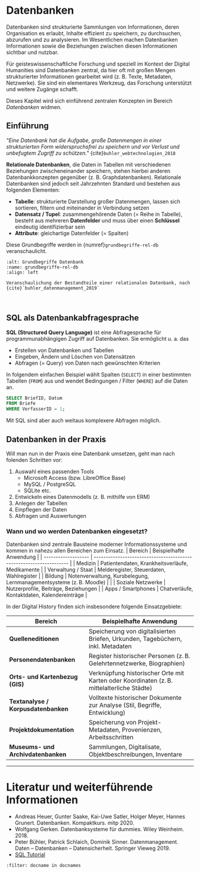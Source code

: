 # Datenbanken
 
Datenbanken sind strukturierte Sammlungen von Informationen, deren Organisation es erlaubt, Inhalte effizient zu speichern, zu durchsuchen, abzurufen und zu analysieren. Im Wesentlichen machen Datenbanken Informationen sowie die Beziehungen zwischen diesen Informationen sichtbar und nutzbar. 

Für geisteswissenschaftliche Forschung und speziell im Kontext der Digital Humanities sind Datenbanken zentral, da hier oft mit großen Mengen strukturierter Informationen gearbeitet wird (z. B. Texte, Metadaten, Netzwerke). Sie sind ein elementares Werkzeug, das Forschung unterstützt und weitere Zugänge schafft.

Dieses Kapitel wird sich einführend zentralen Konzepten im Bereich *Datenbanken* widmen.

## Einführung

*"Eine Datenbank hat die Aufgabe, große Datenmengen in einer strukturierten Form widerspruchsfrei zu speichern und vor Verlust und unbefugtem Zugriff zu schützen."* {cite}`buhler_webtechnologien_2018`


**Relationale Datenbanken**, die Daten in Tabellen mit verschiedenen Beziehungen zwischeneinander speichern, stehen hierbei anderen Datenbankkonzepten gegenüber (z. B. Graphdatenbanken). Relationale Datenbanken sind jedoch seit Jahrzehnten Standard und bestehen aus folgenden Elementen:
- **Tabelle**: strukturierte Darstellung großer Datenmengen, lassen sich sortieren, filtern und miteinander in Verbindung setzen
- **Datensatz / Tupel**: zusammengehörende Daten (= Reihe in Tabelle), besteht aus mehreren **Datenfelder** und muss über einen **Schlüssel** eindeutig identifizierbar sein
- **Attribute**: gleichartige Datenfelder (= Spalten)

Diese Grundbegriffe werden in {numref}`grundbegriffe-rel-db` veranschaulicht. 

```{figure} ../img/grundbegriffe-db.png
:alt: Grundbegriffe Datenbank
:name: grundbegriffe-rel-db
:align: left

Veranschaulichung der Bestandteile einer relationalen Datenbank, nach {cite}`buhler_datenmanagement_2019`
```
<br/>

## SQL als Datenbankabfragesprache

**SQL (Structured Query Language)** ist eine Abfragesprache für programmunabhängigen Zugriff auf Datenbanken. Sie ermöglicht u. a. das
- Erstellen von Datenbanken und Tabellen
- Eingeben, Ändern und Löschen von Datensätzen
- Abfragen (= Query) von Daten nach gewünschten Kriterien

In folgendem einfachen Beispiel wählt Spalten (`SELECT`) in einer bestimmten Tabellen (`FROM`) aus und wendet Bedingungen / Filter (`WHERE`) auf die Daten an.
```sql
SELECT BriefID, Datum 
FROM Briefe 
WHERE VerfasserID = 1;
```

Mit SQL sind aber auch weitaus komplexere Abfragen möglich.

## Datenbanken in der Praxis
Will man nun in der Praxis eine Datenbank umsetzen, geht man nach folenden Schritten vor:
1. Auswahl eines passenden Tools
    - Microsoft Access (bzw. LibreOffice Base)
    - MySQL / PostgreSQL
    - SQLite etc. 
2. Entwickeln eines Datenmodells (z. B. mithilfe von ERM)
3. Anlegen der Tabellen
4. Einpflegen der Daten
5. Abfragen und Auswertungen


### Wann und wo werden Datenbanken eingesetzt?

Datenbanken sind zentrale Bausteine moderner Informationssysteme und kommen in nahezu allen Bereichen zum Einsatz.
| Bereich             | Beispielhafte Anwendung                                             |
| ------------------- | ------------------------------------------------------------------- |
| Medizin             | Patientendaten, Krankheitsverläufe, Medikamente                     |
| Verwaltung / Staat  | Melderegister, Steuerdaten, Wahlregister                            |
| Bildung             | Notenverwaltung, Kursbelegung, Lernmanagementsysteme (z. B. Moodle) |     |
| Soziale Netzwerke   | Nutzerprofile, Beiträge, Beziehungen                                |
| Apps / Smartphones  | Chatverläufe, Kontaktdaten, Kalendereinträge                        |

In der Digital History finden sich insbesondere folgende Einsatzgebiete:

Bereich                               | Beispielhafte Anwendung                                                                   |
| ------------------------------------- | ----------------------------------------------------------------------------------------- |
| **Quelleneditionen**                  | Speicherung von digitalisierten Briefen, Urkunden, Tagebüchern, inkl. Metadaten           |
| **Personendatenbanken**               | Register historischer Personen (z. B. Gelehrtennetzwerke, Biographien)                    |
| **Orts- und Kartenbezug (GIS)**       | Verknüpfung historischer Orte mit Karten oder Koordinaten (z. B. mittelalterliche Städte) |              |
| **Textanalyse / Korpusdatenbanken**   | Volltexte historischer Dokumente zur Analyse (Stil, Begriffe, Entwicklung)                |
| **Projektdokumentation**              | Speicherung von Projekt-Metadaten, Provenienzen, Arbeitsschritten                         |
| **Museums- und Archivdatenbanken**    | Sammlungen, Digitalisate, Objektbeschreibungen, Inventare                                 |

---
# Literatur und weiterführende Informationen
- Andreas Heuer, Gunter Saake, Kai-Uwe Satler, Holger Meyer, Hannes Grunert. Datenbanken. Kompaktkurs. mitp 2020.
- Wolfgang Gerken. Datenbanksysteme für dummies. Wiley Weinheim. 2018.
- Peter Bühler, Patrick Schlaich, Dominik Sinner. Datenmanagement. Daten – Datenbanken – Datensicherheit. Springer Vieweg 2019.
- [SQL Tutorial](https://www.w3schools.com/sql/)

```{bibliography}
:filter: docname in docnames
```